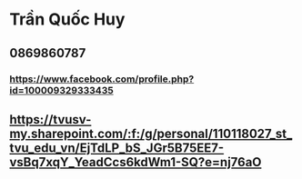 # Trần Quốc Huy
## 0869860787
### https://www.facebook.com/profile.php?id=100009329333435
## https://tvusv-my.sharepoint.com/:f:/g/personal/110118027_st_tvu_edu_vn/EjTdLP_bS_JGr5B75EE7-vsBq7xqY_YeadCcs6kdWm1-SQ?e=nj76aO
